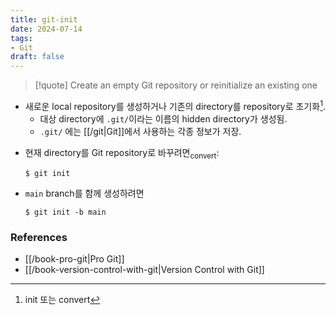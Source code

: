 ```yaml
---
title: git-init
date: 2024-07-14
tags:
- Git
draft: false
---
```


> [!quote]  Create an empty Git repository or reinitialize an existing one

- 새로운 local repository를 생성하거나 기존의 directory를 repository로 초기화[^1].
    - 대상 directory에 `.git/`이라는 이름의 hidden directory가 생성됨.
    - `.git/` 에는 [[/git|Git]]에서 사용하는 각종 정보가 저장.
    
[^1]: init 또는 convert

- 현재 directory를 Git repository로 바꾸려면<sub>convert</sub>:
    ```shellsession
    $ git init
    ```

- `main` branch를 함께 생성하려면
    ```shellsession
    $ git init -b main
    ```


### References
- [[/book-pro-git|Pro Git]]
- [[/book-version-control-with-git|Version Control with Git]]